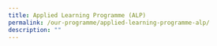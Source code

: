 ```yaml
---
title: Applied Learning Programme (ALP)
permalink: /our-programme/applied-learning-programme-alp/
description: ""
---
```

